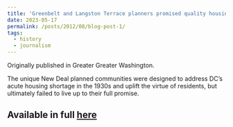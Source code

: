```yaml
---
title: 'Greenbelt and Langston Terrace planners promised quality housing — and to improve residents’ morality'
date: 2023-05-17
permalink: /posts/2012/08/blog-post-1/
tags:
  - history
  - journalism
---
```


Originally published in Greater Greater Washington.

The unique New Deal planned communities were designed to address DC’s acute housing shortage in the 1930s and uplift the virtue of residents, but ultimately failed to live up to their full promise.

Available in full [here](https://ggwash.org/view/89619/greenbelt-and-langston-terrace-planners-promised-quality-housing-and-to-improve-residents-morality)
------
